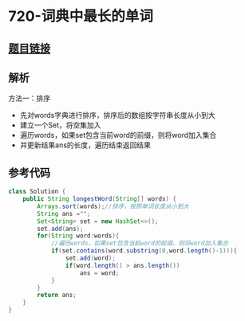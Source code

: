 # 720-词典中最长的单词

## [题目链接](https://leetcode-cn.com/problems/longest-word-in-dictionary/)

## 解析
方法一：排序
- 先对words字典进行排序，排序后的数组按字符串长度从小到大
- 建立一个Set，将空集加入
- 遍历words，如果set包含当前word的前缀，则将word加入集合
- 并更新结果ans的长度，遍历结束返回结果


## 参考代码
```Java
class Solution {
    public String longestWord(String[] words) {
        Arrays.sort(words);//排序，按照单词长度从小到大
        String ans ="";
        Set<String> set = new HashSet<>();
        set.add(ans);
        for(String word:words){
            //遍历words，如果set包含当前word的前缀，则将word加入集合
            if(set.contains(word.substring(0,word.length()-1))){
                set.add(word);
                if(word.length() > ans.length())
                    ans = word;
            }
        }
        return ans;
    }
}
```